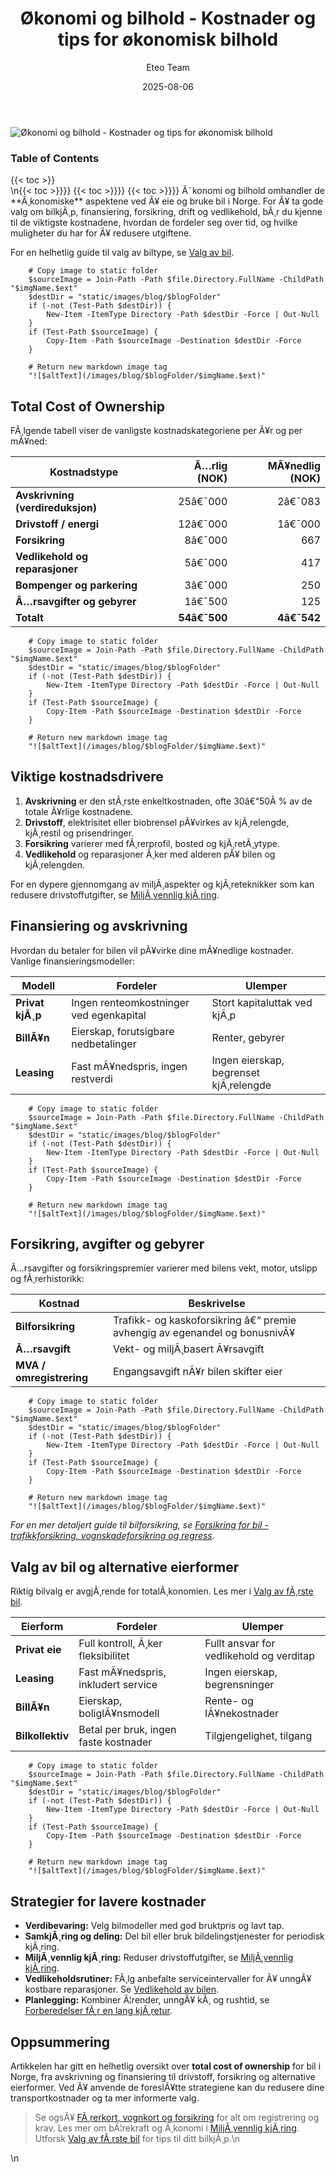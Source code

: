 ﻿---
title: "Økonomi og bilhold - Kostnader og tips for økonomisk bilhold"
date: 2025-08-06
draft: false
author: "Eteo Team"
description: "Guide til økonomiske aspekter ved bilhold i Norge: kjøpspris, vedlikehold, drivstoff, forsikring, avgifter og besparelser."
categories: ["Driving Theory"]
tags: ["driving", "theory", "safety"]
featured_image: "/images/blog/okonomi-og-bilhold/okonomi-og-bilhold-image.svg"
---

<div class="blog-content">
  <div class="featured-image">
    <img src="/images/blog/okonomi-og-bilhold/okonomi-og-bilhold-image.svg" alt="Økonomi og bilhold - Kostnader og tips for økonomisk bilhold" class="img-fluid rounded">
  </div>

  <div class="toc-container mt-4 mb-4">
    <h3>Table of Contents</h3>
    {{< toc >}}
  </div>

  <div class="blog-body">\n{{< toc >}}}}
{{< toc >}}}}
{{< toc >}}}}
Ã˜konomi og bilhold omhandler de **Ã¸konomiske** aspektene ved Ã¥ eie og bruke bil i Norge. For Ã¥ ta gode valg om bilkjÃ¸p, finansiering, forsikring, drift og vedlikehold, bÃ¸r du kjenne til de viktigste kostnadene, hvordan de fordeler seg over tid, og hvilke muligheter du har for Ã¥ redusere utgiftene.
 
 For en helhetlig guide til valg av biltype, se [Valg av bil](/blogs/teori/valg-av-bil "Valg av bil - Fossil, hybrid eller elektrisk | Teorikurs").
 
 
        
        
        # Copy image to static folder
        $sourceImage = Join-Path -Path $file.Directory.FullName -ChildPath "$imgName.$ext"
        $destDir = "static/images/blog/$blogFolder"
        if (-not (Test-Path $destDir)) {
            New-Item -ItemType Directory -Path $destDir -Force | Out-Null
        }
        if (Test-Path $sourceImage) {
            Copy-Item -Path $sourceImage -Destination $destDir -Force
        }
        
        # Return new markdown image tag
        "![$altText](/images/blog/$blogFolder/$imgName.$ext)"
    

## Total Cost of Ownership

FÃ¸lgende tabell viser de vanligste kostnadskategoriene per Ã¥r og per mÃ¥ned:

| Kostnadstype                       | Ã…rlig (NOK)      | MÃ¥nedlig (NOK) |
|------------------------------------|-----------------:|---------------:|
| **Avskrivning (verdireduksjon)**   | 25â€¯000           | 2â€¯083          |
| **Drivstoff / energi**             | 12â€¯000           | 1â€¯000          |
| **Forsikring**                     | 8â€¯000            |   667          |
| **Vedlikehold og reparasjoner**    | 5â€¯000            |   417          |
| **Bompenger og parkering**         | 3â€¯000            |   250          |
| **Ã…rsavgifter og gebyrer**         | 1â€¯500            |   125          |
| **Totalt**                         | **54â€¯500**       | **4â€¯542**      |


        
        
        # Copy image to static folder
        $sourceImage = Join-Path -Path $file.Directory.FullName -ChildPath "$imgName.$ext"
        $destDir = "static/images/blog/$blogFolder"
        if (-not (Test-Path $destDir)) {
            New-Item -ItemType Directory -Path $destDir -Force | Out-Null
        }
        if (Test-Path $sourceImage) {
            Copy-Item -Path $sourceImage -Destination $destDir -Force
        }
        
        # Return new markdown image tag
        "![$altText](/images/blog/$blogFolder/$imgName.$ext)"
    

## Viktige kostnadsdrivere

1. **Avskrivning** er den stÃ¸rste enkeltkostnaden, ofte 30â€“50Â % av de totale Ã¥rlige kostnadene.
2. **Drivstoff**, elektrisitet eller biobrensel pÃ¥virkes av kjÃ¸relengde, kjÃ¸restil og prisendringer.
3. **Forsikring** varierer med fÃ¸rerprofil, bosted og kjÃ¸retÃ¸ytype.
4. **Vedlikehold** og reparasjoner Ã¸ker med alderen pÃ¥ bilen og kjÃ¸relengden.

For en dypere gjennomgang av miljÃ¸aspekter og kjÃ¸reteknikker som kan redusere drivstoffutgifter, se [MiljÃ¸vennlig kjÃ¸ring](/blogs/teori/miljovennlig-kjoring "MiljÃ¸vennlig kjÃ¸ring - Teknikker for bÃ¦rekraftig kjÃ¸ring, redusert forbruk og lavere utslipp").

## Finansiering og avskrivning

Hvordan du betaler for bilen vil pÃ¥virke dine mÃ¥nedlige kostnader. Vanlige finansieringsmodeller:

| Modell            | Fordeler                          | Ulemper                         |
|-------------------|-----------------------------------|---------------------------------|
| **Privat kjÃ¸p**   | Ingen renteomkostninger ved egenkapital | Stort kapitaluttak ved kjÃ¸p  |
| **BillÃ¥n**        | Eierskap, forutsigbare nedbetalinger   | Renter, gebyrer               |
| **Leasing**       | Fast mÃ¥nedspris, ingen restverdi      | Ingen eierskap, begrenset kjÃ¸relengde |



        
        
        # Copy image to static folder
        $sourceImage = Join-Path -Path $file.Directory.FullName -ChildPath "$imgName.$ext"
        $destDir = "static/images/blog/$blogFolder"
        if (-not (Test-Path $destDir)) {
            New-Item -ItemType Directory -Path $destDir -Force | Out-Null
        }
        if (Test-Path $sourceImage) {
            Copy-Item -Path $sourceImage -Destination $destDir -Force
        }
        
        # Return new markdown image tag
        "![$altText](/images/blog/$blogFolder/$imgName.$ext)"
    

## Forsikring, avgifter og gebyrer

Ã…rsavgifter og forsikringspremier varierer med bilens vekt, motor, utslipp og fÃ¸rerhistorikk:

| Kostnad          | Beskrivelse                              |
|------------------|------------------------------------------|
| **Bilforsikring**| Trafikk- og kaskoforsikring â€“ premie avhengig av egenandel og bonusnivÃ¥ |
| **Ã…rsavgift**    | Vekt- og miljÃ¸basert Ã¥rsavgift           |
| **MVA / omregistrering** | Engangsavgift nÃ¥r bilen skifter eier  |



        
        
        # Copy image to static folder
        $sourceImage = Join-Path -Path $file.Directory.FullName -ChildPath "$imgName.$ext"
        $destDir = "static/images/blog/$blogFolder"
        if (-not (Test-Path $destDir)) {
            New-Item -ItemType Directory -Path $destDir -Force | Out-Null
        }
        if (Test-Path $sourceImage) {
            Copy-Item -Path $sourceImage -Destination $destDir -Force
        }
        
        # Return new markdown image tag
        "![$altText](/images/blog/$blogFolder/$imgName.$ext)"
    

*For en mer detaljert guide til bilforsikring, se [Forsikring for bil - trafikkforsikring, vognskadeforsikring og regress](/blogs/teori/forsikring-trafikkforsikring-vognskadeforsikring-og-regress "Forsikring for bil - trafikkforsikring, vognskadeforsikring og regress").*

## Valg av bil og alternative eierformer

Riktig bilvalg er avgjÃ¸rende for totalÃ¸konomien. Les mer i [Valg av fÃ¸rste bil](/blogs/teori/valg-av-forste-bil "Valg av fÃ¸rste bil - Guide til Ã¥ velge din fÃ¸rste bil").

| Eierform          | Fordeler                              | Ulemper                        |
|-------------------|---------------------------------------|--------------------------------|
| **Privat eie**    | Full kontroll, Ã¸ker fleksibilitet     | Fullt ansvar for vedlikehold og verditap |
| **Leasing**       | Fast mÃ¥nedspris, inkludert service    | Ingen eierskap, begrensninger  |
| **BillÃ¥n**        | Eierskap, boliglÃ¥nsmodell             | Rente- og lÃ¥nekostnader        |
| **Bilkollektiv**  | Betal per bruk, ingen faste kostnader  | Tilgjengelighet, tilgang       |



        
        
        # Copy image to static folder
        $sourceImage = Join-Path -Path $file.Directory.FullName -ChildPath "$imgName.$ext"
        $destDir = "static/images/blog/$blogFolder"
        if (-not (Test-Path $destDir)) {
            New-Item -ItemType Directory -Path $destDir -Force | Out-Null
        }
        if (Test-Path $sourceImage) {
            Copy-Item -Path $sourceImage -Destination $destDir -Force
        }
        
        # Return new markdown image tag
        "![$altText](/images/blog/$blogFolder/$imgName.$ext)"
    

## Strategier for lavere kostnader

* **Verdibevaring:** Velg bilmodeller med god bruktpris og lavt tap.
* **SamkjÃ¸ring og deling:** Del bil eller bruk bildelingstjenester for periodisk kjÃ¸ring.
* **MiljÃ¸vennlig kjÃ¸ring:** Reduser drivstoffutgifter, se [MiljÃ¸vennlig kjÃ¸ring](/blogs/teori/miljovennlig-kjoring "MiljÃ¸vennlig kjÃ¸ring - Teknikker for bÃ¦rekraftig kjÃ¸ring, redusert forbruk og lavere utslipp").
* **Vedlikeholdsrutiner:** FÃ¸lg anbefalte serviceintervaller for Ã¥ unngÃ¥ kostbare reparasjoner. Se [Vedlikehold av bilen](/blogs/teori/vedlikehold-av-bilen "Vedlikehold av bilen - Guide til regelmessig service og inspeksjon").
* **Planlegging:** Kombiner Ã¦render, unngÃ¥ kÃ¸ og rushtid, se [Forberedelser fÃ¸r en lang kjÃ¸retur](/blogs/teori/forberedelser-for-en-lang-kjoretur "Forberedelser for en lang kjÃ¸retur - Komplett guide til trygg langkjÃ¸ring").

## Oppsummering

Artikkelen har gitt en helhetlig oversikt over **total cost of ownership** for bil i Norge, fra avskrivning og finansiering til drivstoff, forsikring og alternative eierformer. Ved Ã¥ anvende de foreslÃ¥tte strategiene kan du redusere dine transportkostnader og ta mer informerte valg.

> Se ogsÃ¥ [FÃ¸rerkort, vognkort og forsikring](/blogs/teori/forerkort-vognkort-og-forsikring "FÃ¸rerkort, vognkort og forsikring - Oversikt over forsikringstyper") for alt om registrering og krav.
> Les mer om bÃ¦rekraft og Ã¸konomi i [MiljÃ¸vennlig kjÃ¸ring](/blogs/teori/miljovennlig-kjoring "MiljÃ¸vennlig kjÃ¸ring - Teknikker for bÃ¦rekraftig kjÃ¸ring, redusert forbruk og lavere utslipp").
> Utforsk [Valg av fÃ¸rste bil](/blogs/teori/valg-av-forste-bil "Valg av fÃ¸rste bil - Guide til Ã¥ velge din fÃ¸rste bil") for tips til ditt bilkjÃ¸p.\n  </div>\n</div>
